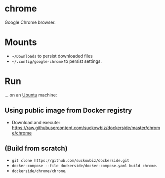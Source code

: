 # chrome
Google Chrome browser.

# Mounts
- `~/Downloads` to persist downloaded files
- `~/.config/google-chrome` to persist settings.

# Run
...  on an [Ubuntu](http://www.ubuntu.com/download/desktop) machine:

## Using public image from Docker registry
- Download and execute: https://raw.githubusercontent.com/suckowbiz/dockerside/master/chrome/chrome

## (Build from scratch) 
- `git clone https://github.com/suckowbiz/dockerside.git`
- `docker-compose --file dockerside/docker-compose.yaml build chrome`.
- `dockerside/chrome/chrome`.